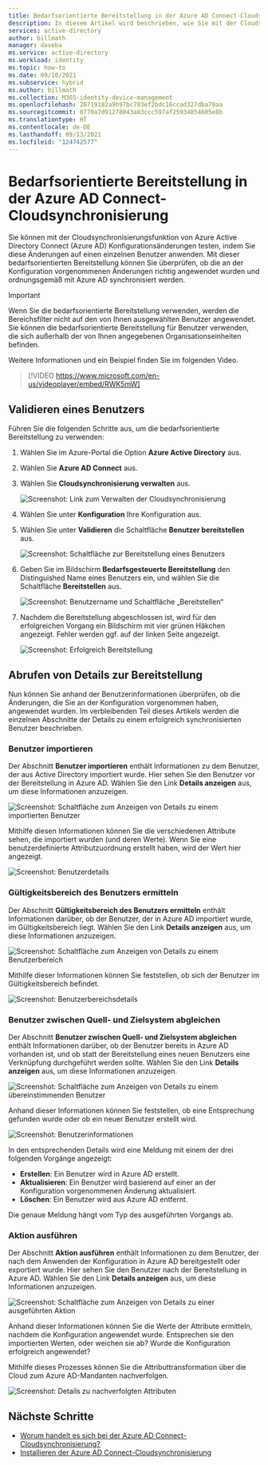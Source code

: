 ```yaml
---
title: Bedarfsorientierte Bereitstellung in der Azure AD Connect-Cloudsynchronisierung
description: In diesem Artikel wird beschrieben, wie Sie mit der Cloudsynchronisierungsfunktion von Azure AD Connect Konfigurationsänderungen testen können.
services: active-directory
author: billmath
manager: daveba
ms.service: active-directory
ms.workload: identity
ms.topic: how-to
ms.date: 09/10/2021
ms.subservice: hybrid
ms.author: billmath
ms.collection: M365-identity-device-management
ms.openlocfilehash: 20719182a9b97bc783ef2bdc16ccad327dba79aa
ms.sourcegitcommit: 0770a7d91278043a83ccc597af25934854605e8b
ms.translationtype: HT
ms.contentlocale: de-DE
ms.lasthandoff: 09/13/2021
ms.locfileid: "124742577"
---
```

# <a name="on-demand-provisioning-in-azure-ad-connect-cloud-sync"></a>Bedarfsorientierte Bereitstellung in der Azure AD Connect-Cloudsynchronisierung

Sie können mit der Cloudsynchronisierungsfunktion von Azure Active Directory Connect (Azure AD) Konfigurationsänderungen testen, indem Sie diese Änderungen auf einen einzelnen Benutzer anwenden. Mit dieser bedarfsorientierten Bereitstellung können Sie überprüfen, ob die an der Konfiguration vorgenommenen Änderungen richtig angewendet wurden und ordnungsgemäß mit Azure AD synchronisiert werden.  

> [!IMPORTANT] 
> Wenn Sie die bedarfsorientierte Bereitstellung verwenden, werden die Bereichsfilter nicht auf den von Ihnen ausgewählten Benutzer angewendet. Sie können die bedarfsorientierte Bereitstellung für Benutzer verwenden, die sich außerhalb der von Ihnen angegebenen Organisationseinheiten befinden.

Weitere Informationen und ein Beispiel finden Sie im folgenden Video.

> [!VIDEO https://www.microsoft.com/en-us/videoplayer/embed/RWK5mW]

## <a name="validate-a-user"></a>Validieren eines Benutzers
Führen Sie die folgenden Schritte aus, um die bedarfsorientierte Bereitstellung zu verwenden:

1.  Wählen Sie im Azure-Portal die Option **Azure Active Directory** aus.
2.  Wählen Sie **Azure AD Connect** aus.
3.  Wählen Sie **Cloudsynchronisierung verwalten** aus.

    ![Screenshot: Link zum Verwalten der Cloudsynchronisierung](media/how-to-install/install-6.png)
4. Wählen Sie unter **Konfiguration** Ihre Konfiguration aus.
5. Wählen Sie unter **Validieren** die Schaltfläche **Benutzer bereitstellen** aus. 

   ![Screenshot: Schaltfläche zur Bereitstellung eines Benutzers](media/how-to-on-demand-provision/on-demand-2.png)

6. Geben Sie im Bildschirm **Bedarfsgesteuerte Bereitstellung** den Distinguished Name eines Benutzers ein, und wählen Sie die Schaltfläche **Bereitstellen** aus.  
 
   ![Screenshot: Benutzername und Schaltfläche „Bereitstellen“](media/how-to-on-demand-provision/on-demand-3.png)
7. Nachdem die Bereitstellung abgeschlossen ist, wird für den erfolgreichen Vorgang ein Bildschirm mit vier grünen Häkchen angezeigt. Fehler werden ggf. auf der linken Seite angezeigt.

   ![Screenshot: Erfolgreich Bereitstellung](media/how-to-on-demand-provision/on-demand-4.png)

## <a name="get-details-about-provisioning"></a>Abrufen von Details zur Bereitstellung
Nun können Sie anhand der Benutzerinformationen überprüfen, ob die Änderungen, die Sie an der Konfiguration vorgenommen haben, angewendet wurden. Im verbleibenden Teil dieses Artikels werden die einzelnen Abschnitte der Details zu einem erfolgreich synchronisierten Benutzer beschrieben.

### <a name="import-user"></a>Benutzer importieren
Der Abschnitt **Benutzer importieren** enthält Informationen zu dem Benutzer, der aus Active Directory importiert wurde. Hier sehen Sie den Benutzer vor der Bereitstellung in Azure AD. Wählen Sie den Link **Details anzeigen** aus, um diese Informationen anzuzeigen.

![Screenshot: Schaltfläche zum Anzeigen von Details zu einem importierten Benutzer](media/how-to-on-demand-provision/on-demand-5.png)

Mithilfe diesen Informationen können Sie die verschiedenen Attribute sehen, die importiert wurden (und deren Werte). Wenn Sie eine benutzerdefinierte Attributzuordnung erstellt haben, wird der Wert hier angezeigt.

![Screenshot: Benutzerdetails](media/how-to-on-demand-provision/on-demand-6.png)

### <a name="determine-if-user-is-in-scope"></a>Gültigkeitsbereich des Benutzers ermitteln
Der Abschnitt **Gültigkeitsbereich des Benutzers ermitteln** enthält Informationen darüber, ob der Benutzer, der in Azure AD importiert wurde, im Gültigkeitsbereich liegt. Wählen Sie den Link **Details anzeigen** aus, um diese Informationen anzuzeigen.

![Screenshot: Schaltfläche zum Anzeigen von Details zu einem Benutzerbereich](media/how-to-on-demand-provision/on-demand-7.png)

Mithilfe dieser Informationen können Sie feststellen, ob sich der Benutzer im Gültigkeitsbereich befindet.

![Screenshot: Benutzerbereichsdetails](media/how-to-on-demand-provision/on-demand-10a.png)

### <a name="match-user-between-source-and-target-system"></a>Benutzer zwischen Quell- und Zielsystem abgleichen
Der Abschnitt **Benutzer zwischen Quell- und Zielsystem abgleichen** enthält Informationen darüber, ob der Benutzer bereits in Azure AD vorhanden ist, und ob statt der Bereitstellung eines neuen Benutzers eine Verknüpfung durchgeführt werden sollte. Wählen Sie den Link **Details anzeigen** aus, um diese Informationen anzuzeigen.

![Screenshot: Schaltfläche zum Anzeigen von Details zu einem übereinstimmenden Benutzer](media/how-to-on-demand-provision/on-demand-8.png)

Anhand dieser Informationen können Sie feststellen, ob eine Entsprechung gefunden wurde oder ob ein neuer Benutzer erstellt wird.

![Screenshot: Benutzerinformationen](media/how-to-on-demand-provision/on-demand-11.png)

In den entsprechenden Details wird eine Meldung mit einem der drei folgenden Vorgänge angezeigt:
- **Erstellen**: Ein Benutzer wird in Azure AD erstellt.
- **Aktualisieren**: Ein Benutzer wird basierend auf einer an der Konfiguration vorgenommenen Änderung aktualisiert.
- **Löschen**: Ein Benutzer wird aus Azure AD entfernt.

Die genaue Meldung hängt vom Typ des ausgeführten Vorgangs ab.

### <a name="perform-action"></a>Aktion ausführen
Der Abschnitt **Aktion ausführen** enthält Informationen zu dem Benutzer, der nach dem Anwenden der Konfiguration in Azure AD bereitgestellt oder exportiert wurde. Hier sehen Sie den Benutzer nach der Bereitstellung in Azure AD. Wählen Sie den Link **Details anzeigen** aus, um diese Informationen anzuzeigen.

![Screenshot: Schaltfläche zum Anzeigen von Details zu einer ausgeführten Aktion](media/how-to-on-demand-provision/on-demand-9.png)

Anhand dieser Informationen können Sie die Werte der Attribute ermitteln, nachdem die Konfiguration angewendet wurde. Entsprechen sie den importierten Werten, oder weichen sie ab? Wurde die Konfiguration erfolgreich angewendet?  

Mithilfe dieses Prozesses können Sie die Attributtransformation über die Cloud zum Azure AD-Mandanten nachverfolgen.

![Screenshot: Details zu nachverfolgten Attributen](media/how-to-on-demand-provision/on-demand-12.png)

## <a name="next-steps"></a>Nächste Schritte 

- [Worum handelt es sich bei der Azure AD Connect-Cloudsynchronisierung?](what-is-cloud-sync.md)
- [Installieren der Azure AD Connect-Cloudsynchronisierung](how-to-install.md)
 